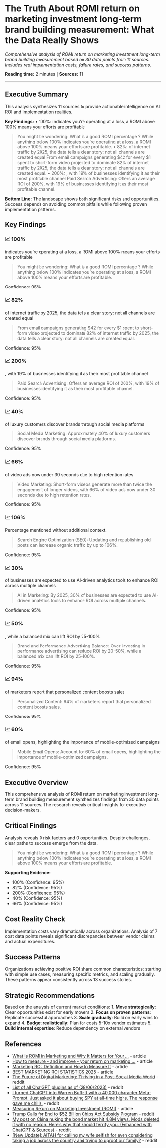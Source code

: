 # The Truth About ROMI return on marketing investment long-term brand building measurement: What the Data Really Shows

*Comprehensive analysis of ROMI return on marketing investment long-term brand building measurement based on 30 data points from 11 sources. Includes real implementation costs, failure rates, and success patterns.*

**Reading time:** 2 minutes | **Sources:** 11

---

## Executive Summary

This analysis synthesizes 11 sources to provide actionable intelligence on AI ROI and implementation realities.

**Key Findings:**
• 100%: indicates you&#8217;re operating at a loss, a ROMI above 100% means your efforts are profitable
  > You might be wondering: What is a good ROMI percentage ? While anything below 100% indicates you&#8217;re operating at a loss, a ROMI above 100% means your efforts are profitable.
• 82%: of internet traffic by 2025, the data tells a clear story: not all channels are created equal
  > From email campaigns generating $42 for every $1 spent to short-form video projected to dominate 82% of internet traffic by 2025, the data tells a clear story: not all channels are created equal.
• 200%: , with 19% of businesses identifying it as their most profitable channel
  > Paid Search Advertising: Offers an average ROI of 200%, with 19% of businesses identifying it as their most profitable channel.

**Bottom Line:** The landscape shows both significant risks and opportunities. Success depends on avoiding common pitfalls while following proven implementation patterns.

## Key Findings

### 📈 100%

indicates you&#8217;re operating at a loss, a ROMI above 100% means your efforts are profitable

> You might be wondering: What is a good ROMI percentage ? While anything below 100% indicates you&#8217;re operating at a loss, a ROMI above 100% means your efforts are profitable.

Confidence: 95%

### 📈 82%

of internet traffic by 2025, the data tells a clear story: not all channels are created equal

> From email campaigns generating $42 for every $1 spent to short-form video projected to dominate 82% of internet traffic by 2025, the data tells a clear story: not all channels are created equal.

Confidence: 95%

### 📈 200%

, with 19% of businesses identifying it as their most profitable channel

> Paid Search Advertising: Offers an average ROI of 200%, with 19% of businesses identifying it as their most profitable channel.

Confidence: 95%

### 📈 40%

of luxury customers discover brands through social media platforms

> Social Media Marketing: Approximately 40% of luxury customers discover brands through social media platforms.

Confidence: 95%

### 📈 66%

of video ads now under 30 seconds due to high retention rates

> Video Marketing: Short-form videos generate more than twice the engagement of longer videos, with 66% of video ads now under 30 seconds due to high retention rates.

Confidence: 95%

### 📈 106%

Percentage mentioned without additional context.

> Search Engine Optimization (SEO): Updating and republishing old posts can increase organic traffic by up to 106%.

Confidence: 95%

### 📈 30%

of businesses are expected to use AI-driven analytics tools to enhance ROI across multiple channels

> AI in Marketing: By 2025, 30% of businesses are expected to use AI-driven analytics tools to enhance ROI across multiple channels.

Confidence: 95%

### 📈 50%

, while a balanced mix can lift ROI by 25-100%

> Brand and Performance Advertising Balance: Over-investing in performance advertising can reduce ROI by 20-50%, while a balanced mix can lift ROI by 25-100%.

Confidence: 95%

### 📈 94%

of marketers report that personalized content boosts sales

> Personalized Content: 94% of marketers report that personalized content boosts sales.

Confidence: 95%

### 📈 60%

of email opens, highlighting the importance of mobile-optimized campaigns

> Mobile Email Opens: Account for 60% of email opens, highlighting the importance of mobile-optimized campaigns.

Confidence: 95%

## Executive Overview

This comprehensive analysis of ROMI return on marketing investment long-term brand building measurement synthesizes findings from 30 data points across 11 sources. The research reveals critical insights for executive decision-makers.

## Critical Findings

Analysis reveals 0 risk factors and 0 opportunities. Despite challenges, clear paths to success emerge from the data.

> You might be wondering: What is a good ROMI percentage ? While anything below 100% indicates you&#8217;re operating at a loss, a ROMI above 100% means your efforts are profitable.

**Supporting Evidence:**
- 100% (Confidence: 95%)
- 82% (Confidence: 95%)
- 200% (Confidence: 95%)
- 40% (Confidence: 95%)
- 66% (Confidence: 95%)

## Cost Reality Check

Implementation costs vary dramatically across organizations. Analysis of 7 cost data points reveals significant discrepancies between vendor claims and actual expenditures.

## Success Patterns

Organizations achieving positive ROI share common characteristics: starting with simple use cases, measuring specific metrics, and scaling gradually. These patterns appear consistently across 13 success stories.

## Strategic Recommendations

Based on the analysis of current market conditions: 1. **Move strategically**: Clear opportunities exist for early movers 2. **Focus on proven patterns**: Replicate successful approaches 3. **Scale gradually**: Build on early wins to expand 4. **Budget realistically**: Plan for costs 5-10x vendor estimates 5. **Build internal expertise**: Reduce dependency on external vendors

## References

- [What is ROMI in Marketing and Why It Matters for Your ...](https://webugol.com/blog/what-is-romi-in-marketing-and-why-it-matters-for-your-business/) - article
- [How to measure - and improve - your return on marketing ...](https://upg-cd-ncus.kantar.com/north-america/inspiration/analytics/how-to-measure-and-improve-your-return-on-marketing-investments) - article
- [Marketing ROI: Definition and How to Measure It](https://www.marketingevolution.com/marketing-essentials/marketing-roi) - article
- [BEST MARKETING ROI STATISTICS 2025](https://www.amraandelma.com/best-marketing-roi-statistics/) - article
- [The Future of Digital Marketing: Thriving in a Post-Social Media World](https://reddit.com/r/u_softtechhubus/comments/1js2379/the_future_of_digital_marketing_thriving_in_a/) - reddit
- [List of all ChatGPT plugins as of (28/06/2023)](https://reddit.com/r/ChatGPT/comments/14l01eb/list_of_all_chatgpt_plugins_as_of_28062023/) - reddit
- [I turned ChatGPT into Warren Buffett with a 40,000 character Meta-Prompt. Just asked it about buying SPY at all-time highs. The response gave me chills.](https://reddit.com/r/ChatGPT/comments/1m5ha9j/i_turned_chatgpt_into_warren_buffett_with_a_40000/) - reddit
- [Measuring Return on Marketing Investment (ROMI)](https://brandfinance.com/insights/measuring-marketing-romi) - article
- [Trump Calls for End to $52 Billion Chips Act Subsidy Program](https://reddit.com/r/stocks/comments/1j437g9/trump_calls_for_end_to_52_billion_chips_act/) - reddit
- [My post on China nuking the bond market hit 4.8M views. Mods deleted it with no reason. Here’s why that should terrify you. (Enhanced with ChatGPT &amp; Sources)](https://reddit.com/r/WallStreetbetsELITE/comments/1jxxzo0/my_post_on_china_nuking_the_bond_market_hit_48m/) - reddit
- [[New Update]: AITAH for calling my wife selfish for even considering taking a job across the country and trying to uproot our family?](https://reddit.com/r/BestofRedditorUpdates/comments/1nz94ri/new_update_aitah_for_calling_my_wife_selfish_for/) - reddit

